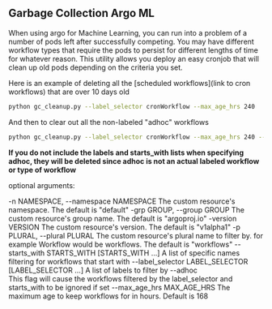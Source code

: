 ## Garbage Collection Argo ML

When using argo for Machine Learning, you can run into a problem of a number of pods left after successfully competing. You may have different workflow types that require the pods to persist for different lengths of time for whatever reason. This utility allows you deploy an easy cronjob that will clean up old pods depending on the criteria you set.

Here is an example of deleting all the [scheduled workflows](link to cron workflows) that are over 10 days old

```bash
python gc_cleanup.py --label_selector cronWorkflow --max_age_hrs 240
```

And then to clear out all the non-labeled "adhoc" workflows

```bash
python gc_cleanup.py --label_selector cronWorkflow --max_age_hrs 240 --adhoc
```
**If you do not include the labels and starts_with lists when specifying adhoc, they will be deleted since adhoc is not an actual labeled workflow or type of workflow**


optional arguments:

  -n NAMESPACE, --namespace NAMESPACE
  The custom resource's namespace. The default is "default"
  -grp GROUP, --group GROUP
  The custom resource's group name. The default is "argoproj.io"
  -version VERSION
  The custom resource's version. The default is "v1alpha1"
  -p PLURAL, --plural PLURAL
  The custom resource's plural name to filter by. for example Workflow would be workflows. The default is "workflows"
  --starts_with STARTS_WITH [STARTS_WITH ...]
  A list of specific names filtering for workflows that start with
  --label_selector LABEL_SELECTOR [LABEL_SELECTOR ...]
  A list of labels to filter by
  --adhoc               
  This flag will cause the workflows filtered by the label_selector and starts_with to be ignored if set
  --max_age_hrs MAX_AGE_HRS
  The maximum age to keep workflows for in hours. Default is 168
